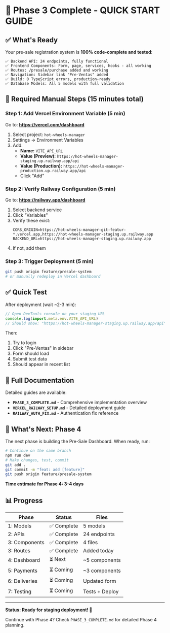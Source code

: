 # 🚀 Phase 3 Complete - QUICK START GUIDE

## ✅ What's Ready

Your pre-sale registration system is **100% code-complete and tested**:

```
✅ Backend API: 24 endpoints, fully functional
✅ Frontend Components: Form, page, services, hooks - all working
✅ Routes: /presale/purchase added and working
✅ Navigation: Sidebar link "Pre-Ventas" added
✅ Build: 0 TypeScript errors, production-ready
✅ Database Models: All 5 models with full validation
```

## 🔧 Required Manual Steps (15 minutes total)

### Step 1: Add Vercel Environment Variable (5 min)

Go to: **https://vercel.com/dashboard**

1. Select project: `hot-wheels-manager`
2. Settings → Environment Variables
3. Add:
   - **Name:** `VITE_API_URL`
   - **Value (Preview):** `https://hot-wheels-manager-staging.up.railway.app/api`
   - **Value (Production):** `https://hot-wheels-manager-production.up.railway.app/api`
   - Click "Add"

### Step 2: Verify Railway Configuration (5 min)

Go to: **https://railway.app/dashboard**

1. Select backend service
2. Click "Variables"
3. Verify these exist:
   ```
   CORS_ORIGIN=https://hot-wheels-manager-git-featur-*.vercel.app,https://hot-wheels-manager-staging.up.railway.app
   BACKEND_URL=https://hot-wheels-manager-staging.up.railway.app
   ```
4. If not, add them

### Step 3: Trigger Deployment (5 min)

```bash
git push origin feature/presale-system
# or manually redeploy in Vercel dashboard
```

## ✅ Quick Test

After deployment (wait ~2-3 min):

```javascript
// Open DevTools console on your staging URL
console.log(import.meta.env.VITE_API_URL)
// Should show: "https://hot-wheels-manager-staging.up.railway.app/api"
```

Then:
1. Try to login
2. Click "Pre-Ventas" in sidebar
3. Form should load
4. Submit test data
5. Should appear in recent list

## 📖 Full Documentation

Detailed guides are available:
- **`PHASE_3_COMPLETE.md`** - Comprehensive implementation overview
- **`VERCEL_RAILWAY_SETUP.md`** - Detailed deployment guide
- **`RAILWAY_AUTH_FIX.md`** - Authentication fix reference

## 🎯 What's Next: Phase 4

The next phase is building the Pre-Sale Dashboard. When ready, run:

```bash
# Continue on the same branch
npm run dev
# Make changes, test, commit
git add .
git commit -m "feat: add [feature]"
git push origin feature/presale-system
```

**Time estimate for Phase 4: 3-4 days**

## 📊 Progress

| Phase | Status | Files |
|-------|--------|-------|
| 1: Models | ✅ Complete | 5 models |
| 2: APIs | ✅ Complete | 24 endpoints |
| 3: Components | ✅ Complete | 4 files |
| 3: Routes | ✅ Complete | Added today |
| 4: Dashboard | ⏳ Next | ~5 components |
| 5: Payments | ⏳ Coming | ~3 components |
| 6: Deliveries | ⏳ Coming | Updated form |
| 7: Testing | ⏳ Coming | Tests + Deploy |

---

**Status: Ready for staging deployment! 🚀**

Continue with Phase 4? Check `PHASE_3_COMPLETE.md` for detailed Phase 4 planning.
